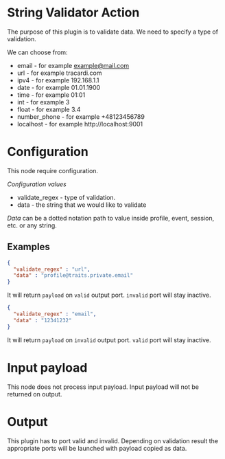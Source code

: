 # String Validator Action

The purpose of this plugin is to validate data. We need to specify a type of validation. 

We can choose from:

* email - for example example@mail.com
* url - for example tracardi.com
* ipv4 - for example 192.168.1.1
* date - for example 01.01.1900
* time - for example 01:01
* int - for example 3
* float - for example 3.4
* number_phone - for example +48123456789
* localhost - for example http://localhost:9001

# Configuration

This node require configuration.

*Configuration values*

* validate_regex - type of validation.
* data - the string that we would like to validate

*Data* can be a dotted notation path to value inside profile, event, session, etc. or any string.

## Examples

```json
{
  "validate_regex" : "url",
  "data" : "profile@traits.private.email"
}
```

It will return `payload` on `valid` output port. `invalid` port will stay inactive. 

```json
{
  "validate_regex" : "email",
  "data" : "12341232"
}
```

It will return `payload` on `invalid` output port. `valid` port will stay inactive. 

# Input payload

This node does not process input payload. Input payload will not be returned on output. 

# Output

This plugin has to port valid and invalid. Depending on validation result the appropriate ports will be launched with payload copied as data.
